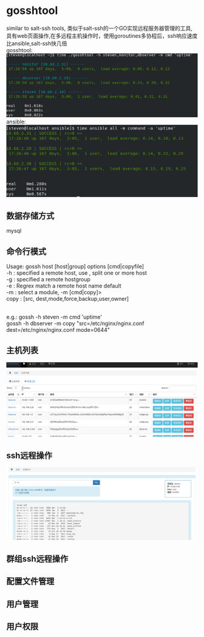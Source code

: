 # gosshtool
similar to salt-ssh tools,  类似于salt-ssh的一个GO实现远程服务器管理的工具, 具有web页面操作,在多远程主机操作时，使用goroutines多协程后，ssh响应速度比ansible,salt-ssh快几倍</br>
gosshtool:</br>
![image](https://github.com/kggg/gosshtool/blob/master/static/img/gosshtool.png)</br>
ansible:</br>
![image](https://github.com/kggg/gosshtool/blob/master/static/img/ansible.png)
</br>
## 数据存储方式
   mysql

## 命令行模式
Usage: gossh host [host|group] options [cmd|copyfile]</br>
	  -h : specified a remote host, use , split one or more  host </br>
	  -g : specified a remote hostgroup </br>
	  -e : Regrex match a remote host name default </br>
	  -m : select a module, -m [cmd|copy]> </br>
		   copy : [src, dest,mode,force,backup,user,owner]</br></br>

e.g.:   gossh -h steven -m cmd 'uptime'</br>
        gossh -h dbserver -m copy "src=/etc/nginx/nginx.conf dest=/etc/nginx/nginx.conf mode=0644"</br>

## 主机列表
![image](https://github.com/kggg/gosshtool/blob/master/static/img/Screenshot-host.png)

## ssh远程操作
![image](https://github.com/kggg/gosshtool/blob/master/static/img/Screenshot-command.png)

## 群组ssh远程操作

## 配置文件管理


## 用户管理


## 用户权限 

